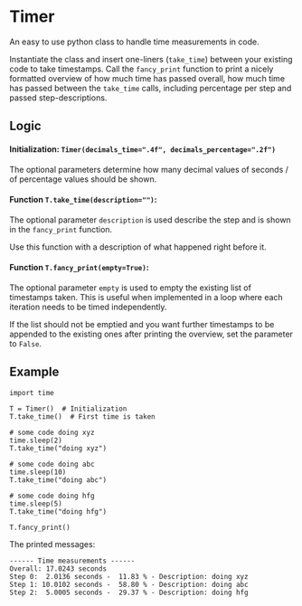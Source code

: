 # Timer

An easy to use python class to handle time measurements in code. 

Instantiate the class and insert one-liners (`take_time`) between your existing code to take timestamps. 
Call the `fancy_print` function to print a nicely formatted overview of how much time has passed overall, how much time has passed between the `take_time` calls, including percentage per step and passed step-descriptions. 


## Logic 

#### Initialization:  `Timer(decimals_time=".4f", decimals_percentage=".2f")`

The optional parameters determine how many decimal values of seconds / of percentage values should be shown. 


#### Function `T.take_time(description="")`:  

The optional parameter `description` is used describe the step and is shown in the `fancy_print` function. 

Use this function with a description of what happened right before it. 

####  Function `T.fancy_print(empty=True)`: 

The optional parameter `empty` is used to empty the existing list of timestamps taken. 
This is useful when implemented in a loop where each iteration needs to be timed independently. 

If the list should not be emptied and you want further timestamps to be appended to the existing ones after printing the overview, set the parameter to `False`.

## Example 

```
import time 

T = Timer()  # Initialization
T.take_time()  # First time is taken 

# some code doing xyz
time.sleep(2)
T.take_time("doing xyz")

# some code doing abc
time.sleep(10)
T.take_time("doing abc")

# some code doing hfg
time.sleep(5)
T.take_time("doing hfg")

T.fancy_print()

```

The printed messages: 
```
------ Time measurements ------
Overall: 17.0243 seconds
Step 0:  2.0136 seconds -  11.83 % - Description: doing xyz
Step 1: 10.0102 seconds -  58.80 % - Description: doing abc
Step 2:  5.0005 seconds -  29.37 % - Description: doing hfg
```
